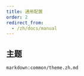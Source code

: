 ```yaml
---
title: 通用配置
order: 2
redirect_from:
  - /zh/docs/manual
---
```


## 主题

`markdown:common/theme.zh.md`

